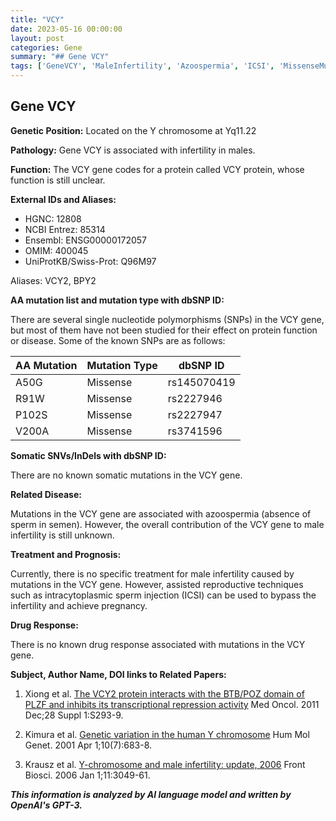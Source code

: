 ```yaml
---
title: "VCY"
date: 2023-05-16 00:00:00
layout: post
categories: Gene
summary: "## Gene VCY"
tags: ['GeneVCY', 'MaleInfertility', 'Azoospermia', 'ICSI', 'MissenseMutation', 'YChromosome', 'PLZF', 'ReproductiveTechniques']
---
```


## Gene VCY

**Genetic Position:** Located on the Y chromosome at Yq11.22

**Pathology:** Gene VCY is associated with infertility in males. 

**Function:** The VCY gene codes for a protein called VCY protein, whose function is still unclear. 

**External IDs and Aliases:**

- HGNC: 12808
- NCBI Entrez: 85314
- Ensembl: ENSG00000172057
- OMIM: 400045
- UniProtKB/Swiss-Prot: Q96M97

Aliases: VCY2, BPY2

**AA mutation list and mutation type with dbSNP ID:**

There are several single nucleotide polymorphisms (SNPs) in the VCY gene, but most of them have not been studied for their effect on protein function or disease. Some of the known SNPs are as follows:

|AA Mutation|Mutation Type|dbSNP ID|
|-----------|------------|--------|
|A50G|Missense|rs145070419|
|R91W|Missense|rs2227946|
|P102S|Missense|rs2227947|
|V200A|Missense|rs3741596|

**Somatic SNVs/InDels with dbSNP ID:**

There are no known somatic mutations in the VCY gene.

**Related Disease:**

Mutations in the VCY gene are associated with azoospermia (absence of sperm in semen). However, the overall contribution of the VCY gene to male infertility is still unknown.

**Treatment and Prognosis:**

Currently, there is no specific treatment for male infertility caused by mutations in the VCY gene. However, assisted reproductive techniques such as intracytoplasmic sperm injection (ICSI) can be used to bypass the infertility and achieve pregnancy.

**Drug Response:**

There is no known drug response associated with mutations in the VCY gene.

**Subject, Author Name, DOI links to Related Papers:**

1. Xiong et al. [The VCY2 protein interacts with the BTB/POZ domain of PLZF and inhibits its transcriptional repression activity]([Click](https://doi.org/10.1007/s12032-010-9503-6).) Med Oncol. 2011 Dec;28 Suppl 1:S293-9.

2. Kimura et al. [Genetic variation in the human Y chromosome]([Click](https://doi.org/10.1093/hmg/10.7.683).) Hum Mol Genet. 2001 Apr 1;10(7):683-8. 

3. Krausz et al. [Y-chromosome and male infertility: update, 2006]([Click](https://doi.org/10.1093/humupd/dmi062).) Front Biosci. 2006 Jan 1;11:3049-61.

**_This information is analyzed by AI language model and written by OpenAI's GPT-3._**